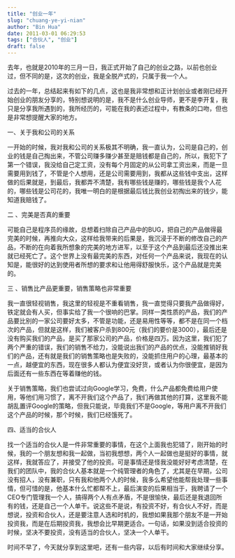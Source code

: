 ```yaml
---
title: "创业一年"
slug: "chuang-ye-yi-nian"
author: "Bin Hua"
date: 2011-03-01 06:29:53
tags: ["合伙人", "创业"]
draft: false
---
```


去年，也就是2010年的三月一日，我正式开始了自己的创业之路，以前也创业过，但不同的是，这次的创业，我是全脱产式的，只属于我一个人。

过去的一年，总结起来有如下的几点，这也是我非常想和正计划创业或者刚已经开始创业的朋友分享的，特别想说明的是，我不是什么创业导师，更不是李开复，我只是分享我所遇到的，我所经历的，可能在我的表述过程中，有教条的口吻，但也是非常想提醒大家的地方。

一、关于我和公司的关系

一开始的时候，我对我和公司的关系极其不明确，我一直认为，公司是自己的，创业的钱是自己掏出来，不管公司赚多赚少甚至是赔钱都是自己的，所以，我犯下了第一个错误，我没给自己定工资，没有每个月固定的从公司拿工资出来，而是一旦需要用到钱了，不管是个人想用，还是公司需要用到，我都从这些钱中支出，这样做的后果就是，到最后，我都弄不清楚，我有哪些钱是赚的，哪些钱是我个人花的，哪些钱是公司花的，我唯一明白的是根据最后钱比我创业初掏出来的钱少，能知道我赔钱了。

二 、完美是否真的重要

可能自己是程序员的缘故，总想着扫除自己产品中的BUG，把自己的产品做得最完美的时候，再推向大众，这样给我带来的后果是，我沉浸于不断的修改自己的产品，不断的在向着我所想象的完美的地方进军，以至于这个产品到最后还没推出来就已经死亡了。这个世界上没有最完美的东西，对任何一个产品来说，我现在的认知是，能很好的达到使用者所想的要求和让他用得舒服快乐，这个产品就是完美的。

三 、销售比产品更重要，销售策略也非常重要

我一直很轻视销售，我这里的轻视是不重看销售，我一直觉得只要我产品做得好，铁定就会有人买，但事实给了我一个很响的巴掌。同样一类性质的产品，我们的产品要比别的一家公司要好太多，不管是功能，还是易用性等等，都不是在同一个档次的产品，但就是这样，我们被客户杀到800元（我们的要价是3000），最后还是没有购买我们的产品，是买了那家公司的产品，价格是四万。因为这里，我们犯了两个严重的错误，我们的销售不给力，没能说出我们的产品的优点，没能推销好我们的产品，还有就是我们的销售策略也是失败的，没能抓住用户的心理，最基本的一点，越便宜的东西，现在很多人都认为便宜没好货，或者认为你很便宜，是因为后面还有一些东西在等着赚他的钱。

关于销售策略，我们也尝试过向Google学习，免费，什么产品都免费给用户使用，等他们用习惯了，离不开我们这个产品了，我们再做其他的打算，这里我不能胡乱置评Google的策略，但我只能说，毕竟我们不是Google，等用户离不开我们这个产品的时候，那个时候，我们已经饿死了。

四、适当的合伙人

找一个适当的合伙人是一件非常重要的事情，在这个上面我也犯错了，刚开始的时候，我的一个朋友想和我一起做，当初我想想，两个人一起做也是挺好的事情，就这样，我就答应了，并接受了他的投资。可是事情还是怪我没能好好考虑清楚，在我们的团队中，我的合伙人基本就是一个纯管理者的角色了，尤其是在早期，公司没有招人，没有兼职，只有我和他两个人的时候，我多么希望他能帮我处理一些事情，但可惜的是，他基本什么忙都帮不上，最后演变的后果相当于，我聘请了一个CEO专门管理我一个人，搞得两个人有点矛盾，不是很愉快，最后还是我退回所有的钱，还是自己一个人单干。说这些不是说，有投资不好，有合伙人不好，而是想说，投资和合伙人，还是要注意人选和时机的，我想如果我那个朋友不是一开始投资我，而是在后期投资我，我想会比早期更适合。一句话，如果没到适合投资的时候，坚决不要投资，没有适当的合伙人，坚决一个人单干。

时间不早了，今天就分享到这里吧，还有一些内容，以后有时间和大家继续分享。
